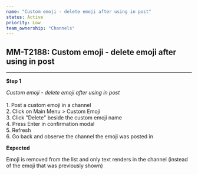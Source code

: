 ```yaml
---
name: "Custom emoji - delete emoji after using in post"
status: Active
priority: Low
team_ownership: "Channels"
---
```


## MM-T2188: Custom emoji - delete emoji after using in post

---

**Step 1**

_Custom emoji - delete emoji after using in post_\
\
1\. Post a custom emoji in a channel\
2\. Click on Main Menu > Custom Emoji\
3\. Click "Delete" beside the custom emoji name\
4\. Press Enter in confirmation modal\
5\. Refresh\
6\. Go back and observe the channel the emoji was posted in

**Expected**

Emoji is removed from the list and only text renders in the channel (instead of the emoji that was previously shown)
